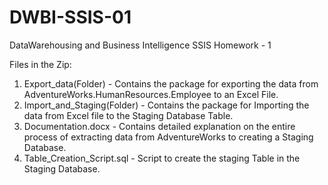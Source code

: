# DWBI-SSIS-01
DataWarehousing and Business Intelligence SSIS Homework - 1

Files in the Zip:
1) Export_data(Folder) - Contains the package for exporting the data from AdventureWorks.HumanResources.Employee to an Excel File.
2) Import_and_Staging(Folder) - Contains the package for Importing the data from Excel file to the Staging Database Table.
3) Documentation.docx - Contains detailed explanation on the entire process of extracting data from AdventureWorks to creating a Staging Database.
4) Table_Creation_Script.sql - Script to create the staging Table in the Staging Database.
